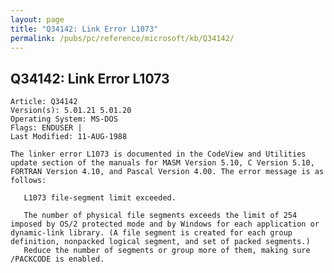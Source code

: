 ```yaml
---
layout: page
title: "Q34142: Link Error L1073"
permalink: /pubs/pc/reference/microsoft/kb/Q34142/
---
```


## Q34142: Link Error L1073

	Article: Q34142
	Version(s): 5.01.21 5.01.20
	Operating System: MS-DOS
	Flags: ENDUSER |
	Last Modified: 11-AUG-1988
	
	The linker error L1073 is documented in the CodeView and Utilities
	update section of the manuals for MASM Version 5.10, C Version 5.10,
	FORTRAN Version 4.10, and Pascal Version 4.00. The error message is as
	follows:
	
	   L1073 file-segment limit exceeded.
	
	   The number of physical file segments exceeds the limit of 254
	imposed by OS/2 protected mode and by Windows for each application or
	dynamic-link library. (A file segment is created for each group
	definition, nonpacked logical segment, and set of packed segments.)
	   Reduce the number of segments or group more of them, making sure
	/PACKCODE is enabled.
